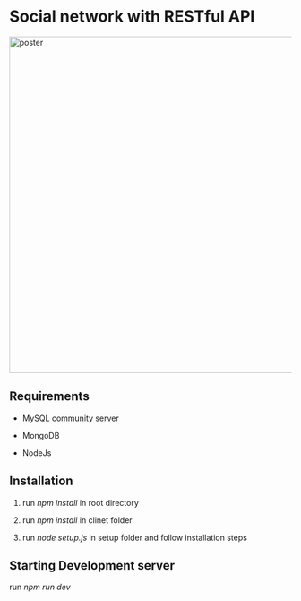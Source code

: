 # Social network with RESTful API 

<img src = 'https://sg.fiverrcdn.com/photos/109191227/original/c27eda97c44111cd8d2159d4629b91cc7bdabbbd.png?1521111272' alt = "poster" width="600"/>



## Requirements
 - MySQL community server
 
 - MongoDB 
 
 - NodeJs



## Installation

1. run  *npm install*  in root directory 

2. run  *npm install*  in clinet folder 

3. run *node setup.js* in setup folder and follow installation steps



## Starting Development server

run *npm run dev*



